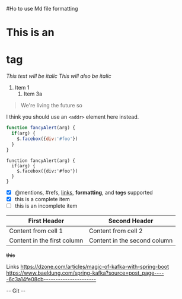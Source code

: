 #Ho to use Md file formatting

# This is an <h1> tag
*This text will be italic*
_This will also be italic_

1. Item 1
   1. Item 3a
> We're living the future so


I think you should use an
`<addr>` element here instead.

```javascript
function fancyAlert(arg) {
  if(arg) {
    $.facebox({div:'#foo'})
  }
}
```
    function fancyAlert(arg) {
      if(arg) {
        $.facebox({div:'#foo'})
      }
    }
- [x] @mentions, #refs, [links](), **formatting**, and <del>tags</del> supported
- [x] this is a complete item
- [ ] this is an incomplete item

First Header | Second Header
------------ | -------------
Content from cell 1 | Content from cell 2
Content in the first column | Content in the second column

~~this~~

Links
https://dzone.com/articles/magic-of-kafka-with-spring-boot
https://www.baeldung.com/spring-kafka?source=post_page-----6c3a14fe08cb----------------------

-- Git --